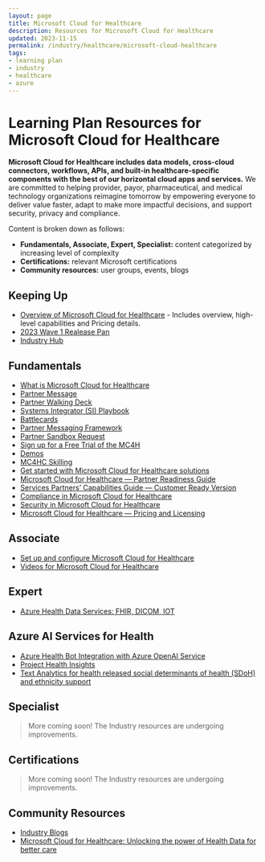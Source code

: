 ```yaml
---
layout: page
title: Microsoft Cloud for Healthcare
description: Resources for Microsoft Cloud for Healthcare
updated: 2023-11-15
permalink: /industry/healthcare/microsoft-cloud-healthcare
tags:
- learning plan
- industry
- healthcare
- azure
---
```


# Learning Plan Resources for Microsoft Cloud for Healthcare

**Microsoft Cloud for Healthcare includes data models, cross-cloud connectors, workflows, APIs, and built-in healthcare-specific components with the best of our horizontal cloud apps and services.** We are committed to helping provider, payor, pharmaceutical, and medical technology organizations reimagine tomorrow by empowering everyone to deliver value faster, adapt to make more impactful decisions, and support security, privacy and compliance.

Content is broken down as follows:

* **Fundamentals, Associate, Expert, Specialist:** content categorized by increasing level of complexity
* **Certifications:** relevant Microsoft certifications
* **Community resources:** user groups, events, blogs

## Keeping Up

* [Overview of Microsoft Cloud for Healthcare](https://www.microsoft.com/en-us/industry/health/microsoft-cloud-for-healthcare) - Includes overview, high-level capabilities and Pricing details.
* [2023 Wave 1 Realease Pan](https://learn.microsoft.com/en-us/industry/release-plan/2023wave1/cloud-healthcare)
* [Industry Hub](https://industryhub.transform.microsoft.com/download/ced61889-15bf-4fe4-a13a-8dee9b981867)

## Fundamentals

* [What is Microsoft Cloud for Healthcare](https://docs.microsoft.com/en-us/industry/healthcare/overview)
* [Partner Message](https://industryhubstorageprd.azureedge.net/assets/INTERNAL%20Microsoft%20Cloud%20for%20Healthcare%20Messaging%20Positioning%20Framework.pdf?sv=2019-07-07&sr=b&sig=lPzHWLpDWn9CWmr2%2BLI%2BgTG8RA11vfr%2FmKdWrTHwbhU%3D&se=2023-04-25T14%3A25%3A38Z&sp=r)
* [Partner Walking Deck](https://view.officeapps.live.com/op/view.aspx?src=https%3A%2F%2Findustryhubstorageprd.azureedge.net%2Fassets%2FTO%2520CUSTOMER%2520Microsoft%2520Cloud%2520for%2520Healthcare%2520Overview%2520BDM%2520TDM%2520Deck.pptx%3Fsv%3D2019-07-07%26sr%3Db%26sig%3DCFMGNT0DfIpC9m7KeT2B%252BMvTpejDTNJP9wsr7brQkYE%253D%26se%3D2023-04-25T14%253A26%253A21Z%26sp%3Dr&wdOrigin=BROWSELINK)
* [Systems Integrator (SI) Playbook](https://microsoft.sharepoint.com/teams/Healthcarehub/Shared%20Documents/Forms/AllItems.aspx?id=/teams/Healthcarehub/Shared%20Documents/Microsoft%20cloud%20for%20healthcare/Healthcare%20-%20Industry%20cloud%20SI%20playbook.pdf&parent=/teams/Healthcarehub/Shared%20Documents/Microsoft%20cloud%20for%20healthcare)
* [Battlecards](https://microsoft.sharepoint.com/teams/Healthcarehub/Shared%20Documents/Forms/AllItems.aspx?id=%2Fteams%2FHealthcarehub%2FShared%20Documents%2FMicrosoft%20cloud%20for%20healthcare%2FMS%20Cloud%20for%20Healthcare%20Battlecard%202020%2001%2011%2Epdf&parent=%2Fteams%2FHealthcarehub%2FShared%20Documents%2FMicrosoft%20cloud%20for%20healthcare)
* [Partner Messaging Framework](https://assetsprod.microsoft.com/mpn/en-us/microsoft-cloud-for-healthcare-partner-messaging-framework.docx)
* [Partner Sandbox Request](https://experience.dynamics.com/requestlicense/)
* [Sign up for a Free Trial of the MC4H](https://nam06.safelinks.protection.outlook.com/?url=https%3A%2F%2Faka.ms%2Fmc4h_trial&data=05%7C01%7Cpujeyasi%40microsoft.com%7C8407253c37bc4f5dcdf908daac946fd1%7C72f988bf86f141af91ab2d7cd011db47%7C1%7C0%7C638012050851381549%7CUnknown%7CTWFpbGZsb3d8eyJWIjoiMC4wLjAwMDAiLCJQIjoiV2luMzIiLCJBTiI6Ik1haWwiLCJXVCI6Mn0%3D%7C3000%7C%7C%7C&sdata=EAZx8Y0YSmgfuNRQlwGOzFKzYMgoMnyhk0s%2BCfD7bVc%3D&reserved=0)
* [Demos](https://cdx.transform.microsoft.com/experience-detail/1a4be2b1-89c6-4978-a69e-a2c481721f85)
* [MC4HC Skilling](https://docs.microsoft.com/en-us/learn/paths/healthcare-in-a-day/)
* [Get started with Microsoft Cloud for Healthcare solutions](https://docs.microsoft.com/en-us/learn/modules/get-started-healthcare)
* [Microsoft Cloud for Healthcare — Partner Readiness Guide](https://assetsprod.microsoft.com/mpn/en-us/microsoft-cloud-for-healthcare-partner-readiness-guide.pdf)
* [Services Partners’ Capabilities Guide — Customer Ready Version](https://assetsprod.microsoft.com/mpn/en-us/microsoft-cloud-for-healthcare-services-partners-capabilities-guide.pdf)
* [Compliance in Microsoft Cloud for Healthcare](https://docs.microsoft.com/en-us/industry/healthcare/compliance-overview)
* [Security in Microsoft Cloud for Healthcare](https://docs.microsoft.com/en-us/industry/healthcare/security-overview)
* [Microsoft Cloud for Healthcare — Pricing and Licensing](https://docs.microsoft.com/en-us/industry/healthcare/buy)

## Associate

* [Set up and configure Microsoft Cloud for Healthcare](https://docs.microsoft.com/en-us/industry/healthcare/configure-cloud-for-healthcare)
* [Videos for Microsoft Cloud for Healthcare](https://docs.microsoft.com/en-us/industry/healthcare/training-videos)

## Expert

* [Azure Health Data Services: FHIR, DICOM, IOT](https://nam06.safelinks.protection.outlook.com/?url=http%3A%2F%2Faka.ms%2FHCIoT&data=05%7C01%7Cpujeyasi%40microsoft.com%7C8407253c37bc4f5dcdf908daac946fd1%7C72f988bf86f141af91ab2d7cd011db47%7C1%7C0%7C638012050851381549%7CUnknown%7CTWFpbGZsb3d8eyJWIjoiMC4wLjAwMDAiLCJQIjoiV2luMzIiLCJBTiI6Ik1haWwiLCJXVCI6Mn0%3D%7C3000%7C%7C%7C&sdata=QF3D7SamTqQqw89zGBeDSig2DFBsB3TkS9guAAKMA70%3D&reserved=0)

## Azure AI Services for Health

* [Azure Health Bot Integration with Azure OpenAI Service](https://techcommunity.microsoft.com/t5/healthcare-and-life-sciences/extending-azure-health-bot-with-azure-openai-service/ba-p/3792560)
* [Project Health Insights](https://learn.microsoft.com/en-us/azure/azure-health-insights/overview)
* [Text Analytics for health released social determinants of health (SDoH) and ethnicity support](https://learn.microsoft.com/en-us/legal/cognitive-services/language-service/transparency-note-health)


## Specialist

> More coming soon! The Industry resources are undergoing improvements.

## Certifications

> More coming soon! The Industry resources are undergoing improvements.

## Community Resources

* [Industry Blogs](https://cloudblogs.microsoft.com/industry-blog/)
* [Microsoft Cloud for Healthcare: Unlocking the power of Health Data for better care](https://azure.microsoft.com/en-us/blog/microsoft-cloud-for-healthcare-unlocking-the-power-of-health-data-for-better-care/)